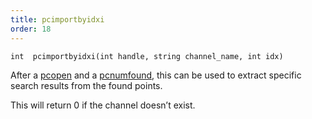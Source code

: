 ```yaml
---
title: pcimportbyidxi
order: 18
---
```

`int  pcimportbyidxi(int handle, string channel_name, int idx)`

After a [pcopen](./pcopen "Returns a handle to a point cloud file.") and a [pcnumfound](./pcnumfound "This node returns the number of points found by pcopen."), this can be used to extract specific search results from the found points.

This will return 0 if the channel doesn’t exist.
